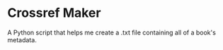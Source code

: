 # Crossref Maker
A Python script that helps me create a .txt file containing all of a book's metadata.
